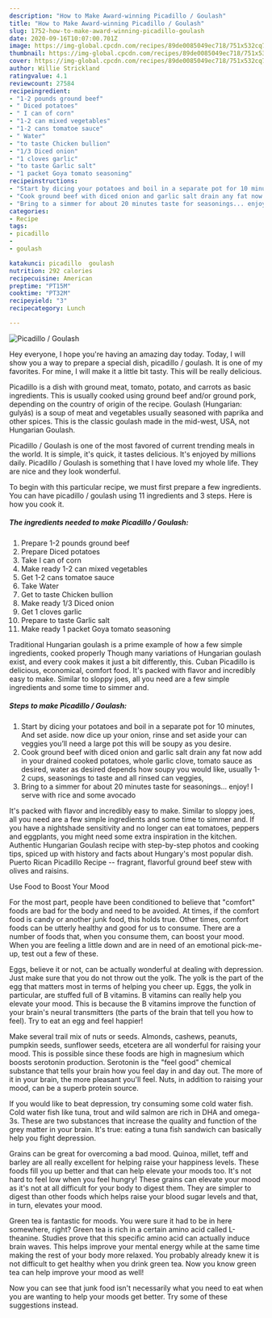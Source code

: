 ```yaml
---
description: "How to Make Award-winning Picadillo / Goulash"
title: "How to Make Award-winning Picadillo / Goulash"
slug: 1752-how-to-make-award-winning-picadillo-goulash
date: 2020-09-16T10:07:00.701Z
image: https://img-global.cpcdn.com/recipes/89de0085049ec718/751x532cq70/picadillo-goulash-recipe-main-photo.jpg
thumbnail: https://img-global.cpcdn.com/recipes/89de0085049ec718/751x532cq70/picadillo-goulash-recipe-main-photo.jpg
cover: https://img-global.cpcdn.com/recipes/89de0085049ec718/751x532cq70/picadillo-goulash-recipe-main-photo.jpg
author: Willie Strickland
ratingvalue: 4.1
reviewcount: 27584
recipeingredient:
- "1-2 pounds ground beef"
- " Diced potatoes"
- " I can of corn"
- "1-2 can mixed vegetables"
- "1-2 cans tomatoe sauce"
- " Water"
- "to taste Chicken bullion"
- "1/3 Diced onion"
- "1 cloves garlic"
- "to taste Garlic salt"
- "1 packet Goya tomato seasoning"
recipeinstructions:
- "Start by dicing your potatoes and boil in a separate pot for 10 minutes, And set aside. now dice up your onion, rinse and set aside your can veggies you’ll need a large pot this will be soupy as you desire."
- "Cook ground beef with diced onion and garlic salt drain any fat now add in your drained cooked potatoes, whole garlic clove, tomato sauce as desired, water as desired depends how soupy you would like, usually 1-2 cups, seasonings to taste and all rinsed can veggies,"
- "Bring to a simmer for about 20 minutes taste for seasonings... enjoy! I serve with rice and some avocado"
categories:
- Recipe
tags:
- picadillo
- 
- goulash

katakunci: picadillo  goulash 
nutrition: 292 calories
recipecuisine: American
preptime: "PT15M"
cooktime: "PT32M"
recipeyield: "3"
recipecategory: Lunch

---
```



![Picadillo / Goulash](https://img-global.cpcdn.com/recipes/89de0085049ec718/751x532cq70/picadillo-goulash-recipe-main-photo.jpg)

Hey everyone, I hope you're having an amazing day today. Today, I will show you a way to prepare a special dish, picadillo / goulash. It is one of my favorites. For mine, I will make it a little bit tasty. This will be really delicious.

Picadillo is a dish with ground meat, tomato, potato, and carrots as basic ingredients. This is usually cooked using ground beef and/or ground pork, depending on the country of origin of the recipe. Goulash (Hungarian: gulyás) is a soup of meat and vegetables usually seasoned with paprika and other spices. This is the classic goulash made in the mid-west, USA, not Hungarian Goulash.

Picadillo / Goulash is one of the most favored of current trending meals in the world. It is simple, it's quick, it tastes delicious. It's enjoyed by millions daily. Picadillo / Goulash is something that I have loved my whole life. They are nice and they look wonderful.


To begin with this particular recipe, we must first prepare a few ingredients. You can have picadillo / goulash using 11 ingredients and 3 steps. Here is how you cook it.

<!--inarticleads1-->

##### The ingredients needed to make Picadillo / Goulash:

1. Prepare 1-2 pounds ground beef
1. Prepare  Diced potatoes
1. Take  I can of corn
1. Make ready 1-2 can mixed vegetables
1. Get 1-2 cans tomatoe sauce
1. Take  Water
1. Get to taste Chicken bullion
1. Make ready 1/3 Diced onion
1. Get 1 cloves garlic
1. Prepare to taste Garlic salt
1. Make ready 1 packet Goya tomato seasoning


Traditional Hungarian goulash is a prime example of how a few simple ingredients, cooked properly Though many variations of Hungarian goulash exist, and every cook makes it just a bit differently, this. Cuban Picadillo is delicious, economical, comfort food. It&#39;s packed with flavor and incredibly easy to make. Similar to sloppy joes, all you need are a few simple ingredients and some time to simmer and. 

<!--inarticleads2-->

##### Steps to make Picadillo / Goulash:

1. Start by dicing your potatoes and boil in a separate pot for 10 minutes, And set aside. now dice up your onion, rinse and set aside your can veggies you’ll need a large pot this will be soupy as you desire.
1. Cook ground beef with diced onion and garlic salt drain any fat now add in your drained cooked potatoes, whole garlic clove, tomato sauce as desired, water as desired depends how soupy you would like, usually 1-2 cups, seasonings to taste and all rinsed can veggies,
1. Bring to a simmer for about 20 minutes taste for seasonings... enjoy! I serve with rice and some avocado


It&#39;s packed with flavor and incredibly easy to make. Similar to sloppy joes, all you need are a few simple ingredients and some time to simmer and. If you have a nightshade sensitivity and no longer can eat tomatoes, peppers and eggplants, you might need some extra inspiration in the kitchen. Authentic Hungarian Goulash recipe with step-by-step photos and cooking tips, spiced up with history and facts about Hungary&#39;s most popular dish. Puerto Rican Picadillo Recipe -- fragrant, flavorful ground beef stew with olives and raisins. 

Use Food to Boost Your Mood


For the most part, people have been conditioned to believe that "comfort" foods are bad for the body and need to be avoided. At times, if the comfort food is candy or another junk food, this holds true. Other times, comfort foods can be utterly healthy and good for us to consume. There are a number of foods that, when you consume them, can boost your mood. When you are feeling a little down and are in need of an emotional pick-me-up, test out a few of these.

Eggs, believe it or not, can be actually wonderful at dealing with depression. Just make sure that you do not throw out the yolk. The yolk is the part of the egg that matters most in terms of helping you cheer up. Eggs, the yolk in particular, are stuffed full of B vitamins. B vitamins can really help you elevate your mood. This is because the B vitamins improve the function of your brain's neural transmitters (the parts of the brain that tell you how to feel). Try to eat an egg and feel happier!

Make several trail mix of nuts or seeds. Almonds, cashews, peanuts, pumpkin seeds, sunflower seeds, etcetera are all wonderful for raising your mood. This is possible since these foods are high in magnesium which boosts serotonin production. Serotonin is the "feel good" chemical substance that tells your brain how you feel day in and day out. The more of it in your brain, the more pleasant you'll feel. Nuts, in addition to raising your mood, can be a superb protein source.

If you would like to beat depression, try consuming some cold water fish. Cold water fish like tuna, trout and wild salmon are rich in DHA and omega-3s. These are two substances that increase the quality and function of the grey matter in your brain. It's true: eating a tuna fish sandwich can basically help you fight depression. 

Grains can be great for overcoming a bad mood. Quinoa, millet, teff and barley are all really excellent for helping raise your happiness levels. These foods fill you up better and that can help elevate your moods too. It's not hard to feel low when you feel hungry! These grains can elevate your mood as it's not at all difficult for your body to digest them. They are simpler to digest than other foods which helps raise your blood sugar levels and that, in turn, elevates your mood.

Green tea is fantastic for moods. You were sure it had to be in here somewhere, right? Green tea is rich in a certain amino acid called L-theanine. Studies prove that this specific amino acid can actually induce brain waves. This helps improve your mental energy while at the same time making the rest of your body more relaxed. You probably already knew it is not difficult to get healthy when you drink green tea. Now you know green tea can help improve your mood as well!

Now you can see that junk food isn't necessarily what you need to eat when you are wanting to help your moods get better. Try  some  of  these  suggestions  instead.

